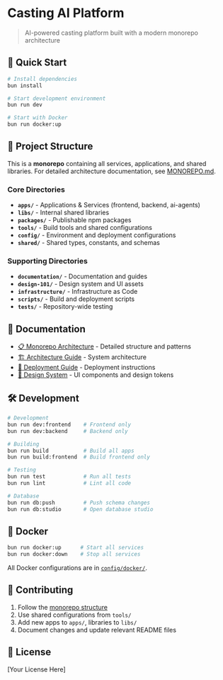 # Casting AI Platform

> AI-powered casting platform built with a modern monorepo architecture

## 🚀 Quick Start

```bash
# Install dependencies
bun install

# Start development environment
bun run dev

# Start with Docker
bun run docker:up
```

## 📁 Project Structure

This is a **monorepo** containing all services, applications, and shared libraries. For detailed architecture documentation, see [MONOREPO.md](./MONOREPO.md).

### Core Directories

- **`apps/`** - Applications & Services (frontend, backend, ai-agents)
- **`libs/`** - Internal shared libraries
- **`packages/`** - Publishable npm packages
- **`tools/`** - Build tools and shared configurations
- **`config/`** - Environment and deployment configurations
- **`shared/`** - Shared types, constants, and schemas

### Supporting Directories

- **`documentation/`** - Documentation and guides
- **`design-101/`** - Design system and UI assets
- **`infrastructure/`** - Infrastructure as Code
- **`scripts/`** - Build and deployment scripts
- **`tests/`** - Repository-wide testing

## 📖 Documentation

- [📋 Monorepo Architecture](./MONOREPO.md) - Detailed structure and patterns
- [🏗️ Architecture Guide](./documentation/architecture/) - System architecture
- [🚀 Deployment Guide](./documentation/deployment/) - Deployment instructions
- [🎨 Design System](./design-101/) - UI components and design tokens

## 🛠️ Development

```bash
# Development
bun run dev:frontend    # Frontend only
bun run dev:backend     # Backend only

# Building
bun run build           # Build all apps
bun run build:frontend  # Build frontend only

# Testing
bun run test            # Run all tests
bun run lint            # Lint all code

# Database
bun run db:push         # Push schema changes
bun run db:studio       # Open database studio
```

## 🐳 Docker

```bash
bun run docker:up      # Start all services
bun run docker:down    # Stop all services
```

All Docker configurations are in [`config/docker/`](./config/docker/).

## 🤝 Contributing

1. Follow the [monorepo structure](./MONOREPO.md#-development-workflow)
2. Use shared configurations from `tools/`
3. Add new apps to `apps/`, libraries to `libs/`
4. Document changes and update relevant README files

## 📄 License

[Your License Here]
